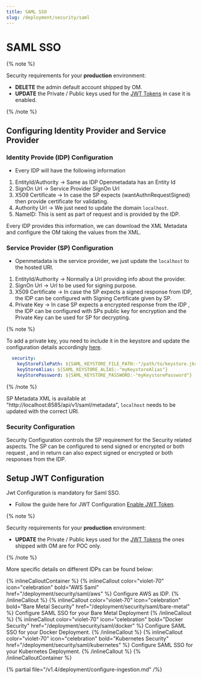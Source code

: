 ```yaml
---
title: SAML SSO
slug: /deployment/security/saml
---
```


# SAML SSO

{% note %}

Security requirements for your **production** environment:
- **DELETE** the admin default account shipped by OM.
- **UPDATE** the Private / Public keys used for the [JWT Tokens](/deployment/security/enable-jwt-tokens) in case it is enabled.

{% /note %}

## Configuring Identity Provider and Service Provider

### Identity Provide (IDP) Configuration

- Every IDP will have the following information

1. EntityId/Authority -> Same as IDP Openmetadata has an Entity Id
2. SignOn Url -> Service Provider SignOn Url
3. X509 Certificate -> In case the SP expects (wantAuthnRequestSigned) then provide certificate for validating.
4. Authority Url -> We just need to update the domain `localhost`.
5. NameID: This is sent as part of request and is provided by the IDP.

Every IDP provides this information, we can download the XML Metadata and configure the OM taking the values from the XML.

### Service Provider (SP) Configuration

- Openmetadata is the service provider, we just update the `localhost` to the hosted URI.

1. EntityId/Authority -> Normally a Url providing info about the provider.
2. SignOn Url -> Url to be used for signing purpose.
3. X509 Certificate -> In case the SP expects a signed response from IDP, the IDP can be configured with Signing Certificate given by SP.
4. Private Key -> In case SP expects a encrypted response from the IDP , the IDP can be  configured with SPs public key for encryption and the Private Key can be used for SP for decrypting.

{% note %}

To add a private key, you need to include it in the keystore and update the configuration details accordingly [here](https://github.com/open-metadata/OpenMetadata/blob/main/conf/openmetadata.yaml#L219).

```yaml
  security:
    keyStoreFilePath: ${SAML_KEYSTORE_FILE_PATH:-"/path/to/keystore.jks"}
    keyStoreAlias: ${SAML_KEYSTORE_ALIAS:-"myKeystoreAlias"}
    keyStorePassword: ${SAML_KEYSTORE_PASSWORD:-"myKeystorePassword"}
```

{% /note %}

SP Metadata XML is available at "http://localhost:8585/api/v1/saml/metadata", `localhost` needs to be updated with the correct URI.

### Security Configuration

Security Configuration controls the SP requirement for the Security related aspects.
The SP can be configured to send signed or encrypted or both request , and in return can also expect 
signed or encrypted or both responses from the IDP.

## Setup JWT Configuration

Jwt Configuration is mandatory for Saml SSO.

- Follow the guide here for JWT Configuration [Enable JWT Token](/deployment/security/enable-jwt-tokens).

{% note %}

Security requirements for your **production** environment:
- **UPDATE** the Private / Public keys used for the [JWT Tokens](/deployment/security/enable-jwt-tokens) the ones shipped with OM are for POC only.

{% /note %}

More specific details on different IDPs can be found below:

{% inlineCalloutContainer %}
  {% inlineCallout
    color="violet-70"
    icon="celebration"
    bold="AWS Saml"
    href="/deployment/security/saml/aws" %}
    Configure AWS as IDP.
  {% /inlineCallout %}
  {% inlineCallout
    color="violet-70"
    icon="celebration"
    bold="Bare Metal Security"
    href="/deployment/security/saml/bare-metal" %}
    Configure SAML SSO for your Bare Metal Deployment
  {% /inlineCallout %}
  {% inlineCallout
    color="violet-70"
    icon="celebration"
    bold="Docker Security"
    href="/deployment/security/saml/docker" %}
    Configure SAML SSO for your Docker Deployment.
  {% /inlineCallout %}
  {% inlineCallout
    color="violet-70"
    icon="celebration"
    bold="Kubernetes Security"
    href="/deployment/security/saml/kubernetes" %}
    Configure SAML SSO for your Kubernetes Deployment.
  {% /inlineCallout %}
{% /inlineCalloutContainer %}

{% partial file="/v1.4/deployment/configure-ingestion.md" /%}
